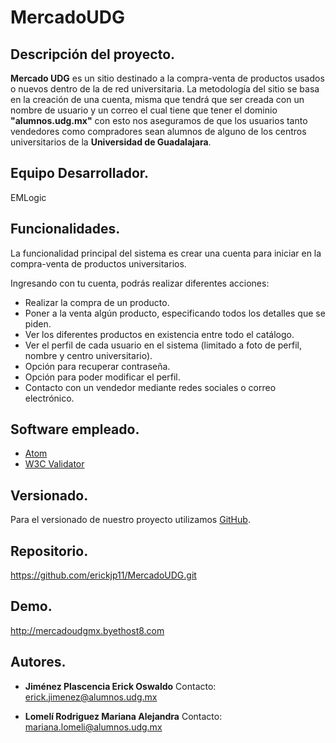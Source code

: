 MercadoUDG
===================================
Descripción del proyecto.
--------------------------
**Mercado UDG** es un sitio destinado a la compra-venta de productos usados o nuevos dentro de la de red universitaria. La metodología del sitio se basa en la creación de una cuenta, misma que tendrá que ser creada con un nombre de usuario y un correo el cual tiene que tener el dominio **"alumnos.udg.mx"** con esto nos aseguramos de que los usuarios tanto vendedores como compradores sean alumnos de alguno de los centros universitarios de la **Universidad de Guadalajara**.

Equipo Desarrollador.
--------------------------
EMLogic

Funcionalidades.
------------------
La funcionalidad principal del sistema es crear una cuenta para iniciar en la compra-venta de productos universitarios.

Ingresando con tu cuenta, podrás realizar diferentes acciones:

- Realizar la compra de un producto.
- Poner a la venta algún producto, especificando todos los detalles que se piden. 
- Ver los diferentes productos en existencia entre todo el catálogo.
- Ver el perfil de cada usuario en el sistema (limitado a foto de perfil, nombre y centro universitario).
- Opción para recuperar contraseña.
- Opción para poder modificar el perfil.
- Contacto con un vendedor mediante redes sociales o correo electrónico.  


Software empleado.
------------------
- [Atom](https://atom.io/)
- [W3C Validator]( https://validator.w3.org/) 


Versionado.
------------------
Para el versionado de nuestro proyecto utilizamos [GitHub]( https://github.com/).


Repositorio.
------------------
https://github.com/erickjp11/MercadoUDG.git


Demo.
------------------
http://mercadoudgmx.byethost8.com


Autores.
------------------
- **Jiménez Plascencia Erick Oswaldo**
 Contacto: erick.jimenez@alumnos.udg.mx

- **Lomelí Rodriguez Mariana Alejandra**
 Contacto: mariana.lomeli@alumnos.udg.mx


